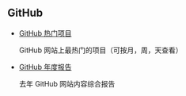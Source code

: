 ## GitHub   

- [GitHub 热门项目]  

   GitHub 网站上最热门的项目（可按月，周，天查看）  

- [GitHub 年度报告]  

   去年 GitHub 网站内容综合报告
 
 
[GitHub 热门项目]:https://github.com/trending
[GitHub 年度报告]:https://octoverse.github.com 
